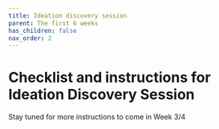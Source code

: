 ```yaml
---
title: Ideation discovery session
parent: The first 6 weeks
has_children: false
nav_order: 2
---
```


# Checklist and instructions for Ideation Discovery Session

Stay tuned for more instructions to come in Week 3/4
